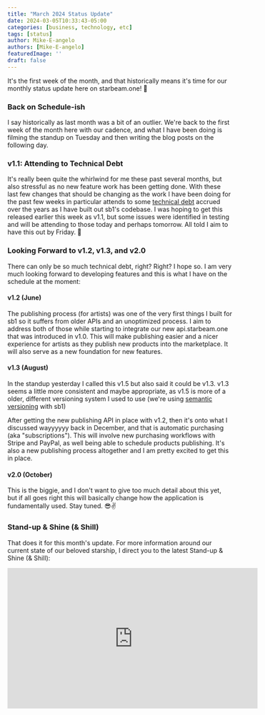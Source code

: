 ```yaml
---
title: "March 2024 Status Update"
date: 2024-03-05T10:33:43-05:00
categories: [business, technology, etc]
tags: [status]
author: Mike-E-angelo
authors: [Mike-E-angelo]
featuredImage: ''
draft: false
---
```


It's the first week of the month, and that historically means it's time for our monthly status update here on starbeam.one! 🚀

### Back on Schedule-ish

I say historically as last month was a bit of an outlier.  We're back to the first week of the month here with our cadence, and what I have been doing is filming the standup on Tuesday and then writing the blog posts on the following day.

### v1.1: Attending to Technical Debt

It's really been quite the whirlwind for me these past several months, but also stressful as no new feature work has been getting done.  With these last few changes that should be changing as the work I have been doing for the past few weeks in particular attends to some [technical debt](https://en.wikipedia.org/wiki/Technical_debt) accrued over the years as I have built out sb1's codebase.  I was hoping to get this released earlier this week as v1.1, but some issues were identified in testing and will be attending to those today and perhaps tomorrow.  All told I aim to have this out by Friday. 🤞

### Looking Forward to v1.2, v1.3, and v2.0

There can only be so much technical debt, right?  Right?  I hope so.  I am very much looking forward to developing features and this is what I have on the schedule at the moment:

#### v1.2 (June)

The publishing process (for artists) was one of the very first things I built for sb1 so it suffers from older APIs and an unoptimized process.  I aim to address both of those while starting to integrate our new api.starbeam.one that was introduced in v1.0.  This will make publishing easier and a nicer experience for artists as they publish new products into the marketplace.  It will also serve as a new foundation for new features.

#### v1.3  (August)

In the standup yesterday I called this v1.5 but also said it could be v1.3.  v1.3 seems a little more consistent and maybe appropriate, as v1.5 is more of a older, different versioning system I used to use (we're using [semantic versioning](https://semver.org/) with sb1)

After getting the new publishing API in place with v1.2, then it's onto what I discussed wayyyyyy back in December, and that is automatic purchasing (aka "subscriptions").  This will involve new purchasing workflows with Stripe and PayPal, as well being able to schedule products publishing.  It's also a new publishing process altogether and I am pretty excited to get this in place.

#### v2.0 (October)

This is the biggie, and I don't want to give too much detail about this yet, but if all goes right this will basically change how the application is fundamentally used.  Stay tuned. 😎✌

### Stand-up & Shine (& Shill)

That does it for this month's update.  For more information around our current state of our beloved starship, I direct you to the latest Stand-up & Shine (& Shill):

<iframe width="560" height="315" src="https://www.youtube.com/embed/KuJT_udDG-c" title="YouTube video player" frameborder="0" allow="accelerometer; autoplay; clipboard-write; encrypted-media; gyroscope; picture-in-picture" allowfullscreen style="margin-bottom: 2em"></iframe>
